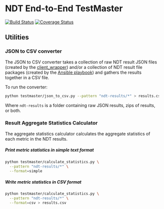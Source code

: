 # NDT End-to-End TestMaster

[![Build
Status](https://travis-ci.org/m-lab/ndt-e2e-testmaster.svg?branch=master)](https://travis-ci.org/m-lab/ndt-e2e-testmaster)
[![Coverage
Status](https://coveralls.io/repos/m-lab/ndt-e2e-testmaster/badge.svg?branch=master&service=github)](https://coveralls.io/github/m-lab/ndt-e2e-testmaster?branch=master)

## Utilities

### JSON to CSV converter

The JSON to CSV converter takes a collection of raw NDT result JSON files
(created by the
[client\_wrapper](https://github.com/m-lab/ndt-e2e-clientworker)) and/or a
collection of NDT result file packages (created by the [Ansible
playbook](https://github.com/m-lab/ndt-e2e-ansible)) and gathers the results
together in a CSV file.

To run the converter:

```bash
python testmaster/json_to_csv.py --pattern "ndt-results/*" > results.csv
```

Where `ndt-results` is a folder containing raw JSON results, zips of results, or
both.

### Result Aggregate Statistics Calculator

The aggregate statistics calculator calculates the aggregate statistics of each
metric in the NDT results.

##### Print metric statistics in simple text format

```bash
python testmaster/calculate_statistics.py \
  --pattern "ndt-results/*" \
  --format=simple
```

##### Write metric statistics in CSV format

```bash
python testmaster/calculate_statistics.py \
  --pattern "ndt-results/*" \
  --format=csv > results.csv
```
